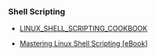 ### Shell Scripting

- [LINUX_SHELL_SCRIPTING_COOKBOOK](https://mega.nz/file/A9knjQaI#Lok2QKUxSKv0CG5DXZRQqkGyRyU0P_xHSS3_KuNg0jU)

- [Mastering Linux Shell Scripting [eBook]](https://mega.nz/file/kg0S2IDK#h-elEm0ilS1HdUGWkY8KMYoSfA_Fs2bgQ5Xhvo0vBV4)